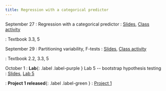 ```yaml
---
title: Regression with a categorical predictor
---
```


September 27
: Regression with a categorical predictor
  : [Slides](https://sta112-f21.github.io/slides/lecture_16.html), [Class activity](https://sta112-f21.github.io/class_activities/ca_lecture_16.html)
  
: Textbook 3.3, 5

September 29
: Partitioning variability, F-tests
  : [Slides](https://sta112-f21.github.io/slides/lecture_17.html), [Class activity](https://sta112-f21.github.io/class_activities/ca_lecture_17.html)

: Textbook 2.2, 3.3, 5

October 1
: **Lab**{: .label .label-purple } Lab 5 -- bootstrap hypothesis testing
  : [Slides](https://sta112-f21.github.io/slides/lecture_18.html), [Lab 5](https://sta112-f21.github.io/labs/lab_5.html)

: **Project 1 released**{: .label .label-green }
  : [Project 1](#)
